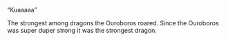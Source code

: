 “Kuaaaaa”

The strongest among dragons the Ouroboros roared. Since the Ouroboros was super duper strong it was the strongest dragon.